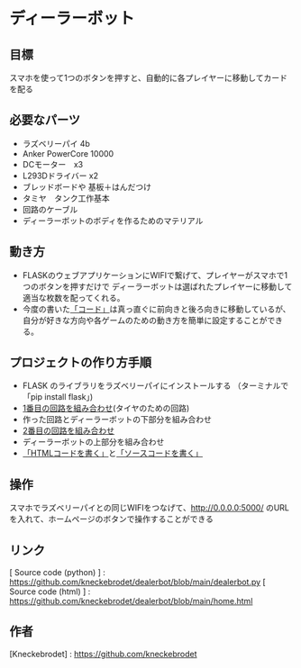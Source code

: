 # ディーラーボット

## 目標

スマホを使って1つのボタンを押すと、自動的に各プレイヤーに移動してカードを配る


## 必要なパーツ
- ラズベリーパイ 4b
- Anker PowerCore 10000
- DCモーター　x3
- L293Dドライバー x2
- ブレッドボードや 基板＋はんだつけ　
- タミヤ　タンク工作基本
- 回路のケーブル
- ディーラーボットのボディを作るためのマテリアル



## 動き方

- FLASKのウェブアプリケーションにWIFIで繋げて、プレイヤーがスマホで1つのボタンを押すだけで
  ディーラーボットは選ばれたプレイヤーに移動して適当な枚数を配ってくれる。
- 今度の書いた[「コード」](https://github.com/kneckebrodet/dealerbot/blob/main/dealerbot.py)は真っ直ぐに前向きと後ろ向きに移動しているが、
  自分が好きな方向や各ゲームのための動き方を簡単に設定することができる。

## プロジェクトの作り方手順

- FLASK のライブラリをラズベリーパイにインストールする （ターミナルで「pip install flask」) 
- [1番目の回路を組み合わせ](https://github.com/kneckebrodet/dealerbot/blob/main/%E5%9B%9E%E8%B7%AF%E7%94%BB%E5%83%8F/DualMotors.jpg)(タイヤのための回路)
- 作った回路とディーラーボットの下部分を組み合わせ
- [2番目の回路を組み合わせ](ディーラーアームのための回路)
- ディーラーボットの上部分を組み合わせ
-  [「HTMLコードを書く」](https://github.com/kneckebrodet/dealerbot/blob/main/home.html)と[「ソースコードを書く」](https://github.com/kneckebrodet/dealerbot/blob/main/dealerbot.py)


## 操作

スマホでラズベリーパイとの同じWIFIをつなげて、http://0.0.0.0:5000/ のURLを入れて、ホームページのボタンで操作することができる

## リンク

[ProtoPedia]:   https://protopedia.net/prototype/3484

[ Source code (python) ] :     https://github.com/kneckebrodet/dealerbot/blob/main/dealerbot.py
[ Source code (html) ] :       https://github.com/kneckebrodet/dealerbot/blob/main/home.html

## 作者

[Kneckebrodet] : https://github.com/kneckebrodet
